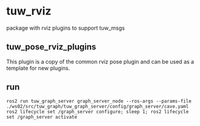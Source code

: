 # tuw_rviz
package with rviz plugins to support tuw_msgs

## tuw_pose_rviz_plugins
This plugin is a copy of the common rviz pose plugin and can be used as a template for new plugins.


## run
```
ros2 run tuw_graph_server graph_server_node --ros-args --params-file ./ws02/src/tuw_graph/tuw_graph_server/config/graph_server/cave.yaml
ros2 lifecycle set /graph_server configure; sleep 1; ros2 lifecycle set /graph_server activate
```
